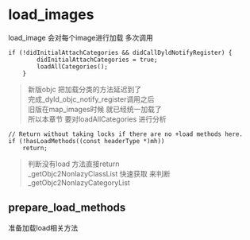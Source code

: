 #  load_images
load_image 会对每个image进行加载 多次调用
``` 
if (!didInitialAttachCategories && didCallDyldNotifyRegister) {
        didInitialAttachCategories = true;
        loadAllCategories();
    }
```
> 新版objc 把加载分类的方法延迟到了    
> 完成_dyld_objc_notify_register调用之后   
> 旧版在map_images时候 就已经统一加载了    
> 所以本章节 要对loadAllCategories 进行分析

```
// Return without taking locks if there are no +load methods here.
if (!hasLoadMethods((const headerType *)mh))
	return;
```
> 判断没有load 方法直接return  
> _getObjc2NonlazyClassList 快速获取 来判断 
> _getObjc2NonlazyCategoryList

## prepare_load_methods
准备加载load相关方法
  

